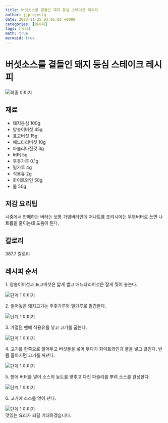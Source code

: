 ```yaml
---
title: 버섯소스를 곁들인 돼지 등심 스테이크 레시피
author: jjprojectg
date: 2023-11-25 03:01:02 +0000
categories: [레시피]
tags: [등심]
math: true
mermaid: true
---
```

<meta name="og:type" content="website"/>
<meta charset="UTF-8"/>
<div class="header">
  <h1>버섯소스를 곁들인 돼지 등심 스테이크 레시피</h1>
</div>

<div class="container my-4">
  <div class="row">
    <div class="col-12 col-md-6">
      <div class="recipe-image">
        <img src="http://www.foodsafetykorea.go.kr/uploadimg/20141117/20141117053454_1416213294458.jpg" class="step-image" alt="최종 이미지"/>
      </div>
    </div>
    <div class="col-12 col-md-6">
      <div class="ingredients">
        <h2>재료</h2>
        <ul class="card">
          <li> 돼지등심 100g </li>
          <li>  양송이버섯 45g </li>
          <li>  표고버섯 15g </li>
          <li>  애느타리버섯 10g </li>
          <li>  파슬리다진것 3g </li>
          <li>  버터 5g </li>
          <li>  후춧가루 0.1g </li>
          <li>  밀가루 4g </li>
          <li>  식용유 2g </li>
          <li>  화이트와인 50g </li>
          <li>  물 50g </li>
</ul>
      </div>
    </div>
    <div class="col-12 col-md-6">
      <div class="ingredients">
        <h2>저감 요리팁</h2>
        <div class="card"> 
          <p>
            시중에서 판매하는 버터는 보통 가염버터인데 저나트륨 조리시에는 무염버터로 쓰면 나트륨을 줄이는데 도움이 된다.
          </p>
        </div>
      </div>
      <div class="ingredients">
        <h2>칼로리</h2>
        <div class="card"> 
          <p>
            387.7 칼로리
          </p>
        </div>
      </div>
    </div>
  </div>

  <h2 class="my-4">레시피 순서</h2>
  <div class="card recipe-card">
    <div class="card-body recipe-step">
      <p class="card-text step-description">1. 양송이버섯과 표고버섯은 얇게 썰고 애느타리버섯은 잘게 찢어 놓는다.</p>
      <img src="http://www.foodsafetykorea.go.kr/uploadimg/cook/855-1.jpg" alt="단계 1 이미지" class="step-image"/>
    </div>
  </div>
  <div class="card recipe-card">
    <div class="card-body recipe-step">
      <p class="card-text step-description">2. 썰어놓은 돼지고기는 후춧가루와 밀가루로 밑간한다.</p>
      <img src="http://www.foodsafetykorea.go.kr/uploadimg/cook/855-2.jpg" alt="단계 1 이미지" class="step-image"/>
    </div>
  </div>
  <div class="card recipe-card">
    <div class="card-body recipe-step">
      <p class="card-text step-description">3. 가열된 팬에 식용유를 넣고 고기를 굽는다.</p>
      <img src="http://www.foodsafetykorea.go.kr/uploadimg/cook/855-3.jpg" alt="단계 1 이미지" class="step-image"/>
    </div>
  </div>
  <div class="card recipe-card">
    <div class="card-body recipe-step">
      <p class="card-text step-description">4. 고기를 한쪽으로 밀어두고 버섯들을 넣어 볶다가 화이트와인과 물을 넣고 끓인다. 반쯤 졸아지면 고기를 꺼낸다.</p>
      <img src="http://www.foodsafetykorea.go.kr/uploadimg/cook/855-4.jpg" alt="단계 1 이미지" class="step-image"/>
    </div>
  </div>
  <div class="card recipe-card">
    <div class="card-body recipe-step">
      <p class="card-text step-description">5. 팬에 버터를 넣어 소스의 농도를 맞추고 다진 파슬리를 뿌려 소스를 완성한다.</p>
      <img src="http://www.foodsafetykorea.go.kr/uploadimg/cook/855-5.jpg" alt="단계 1 이미지" class="step-image"/>
    </div>
  </div>
  <div class="card recipe-card">
    <div class="card-body recipe-step">
      <p class="card-text step-description">6. 고기에 소스를 얹어 낸다.</p>
      <img src="http://www.foodsafetykorea.go.kr/uploadimg/cook/855-6.jpg" alt="단계 1 이미지" class="step-image"/>
    </div>
  </div>

</div>
맛있는 요리가 되길 기대하겠습니다.
